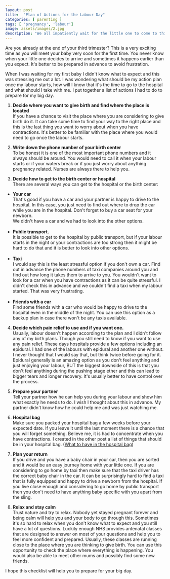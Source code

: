 ```yaml
---
layout: post
title:  "Plan of Actions for the Labour Day"
categories: [ parenting ]
tags: [ 'pregnancy', 'labour']
image: assets/images/2.jpg
description: "We all impatiently wait for the little one to come to this world, but how do we prepare for the big day?"
---
```


Are you already at the end of your third trimester? This is a very exciting time as you will meet your baby very soon for the first time.  You never know when your little one decides to arrive and sometimes it happens earlier than you expect. It's better to be prepared in advance to avoid frustration.

When I was waiting for my first baby I didn't know what to expect and this was stressing me out a lot. I was wondering what should be my action plan once my labour starts, how will I know that it's the time to go to the hospital and what should I take with me. I put together a list of actions I had to do to prepare for my big day.

1. **Decide where you want to give birth and find where the place is located**<br/>
If you have a chance to visit the place where you are considering to give birth do it. It can take some time to find your way to the right place and this is the last thing you want to worry about when you have contractions. It's better to be familiar with the place where you would need to go once the labour starts.

2. **Write down the phone number of your birth center**<br />
To be honest it is one of the most important phone numbers and it always should be around. You would need to call it when your labour starts or if your waters break or if you just worry about anything pregnancy related. Nurses are always there to help you.

3. **Decide how to get to the birth center or hospital**<br />
There are several ways you can get to the hospital or the birth center:
- **Your car**<br/>
That's good if you have a car and your partner is happy to drive to the hospital. In this case, you just need to find out where to drop the car while you are in the hospital. Don't forget to buy a car seat for your newborn.<br />
We didn't have a car and we had to look into the other options.<br/><br/>
- **Public transport.**<br/>
It is possible to get to the hospital by public transport, but if your labour starts in the night or your contractions are too strong then it might be hard to do that and it is better to look into other options.<br/><br/>
- **Taxi**<br/>
I would say this is the least stressful option if you don't own a car. Find out in advance the phone numbers of taxi companies around you and find out how long it takes them to arrive to you. You wouldn't want to look for a car when you have contractions as it can be quite stressful. I didn't check this in advance and we couldn't find a taxi when my labour started. That was very frustrating.<br/><br/>
- **Friends with a car**<br/>
Find some friends with a car who would be happy to drive to the hospital even in the middle of the night. You can use this option as a backup plan in case there won't be any taxis available.

4. **Decide which pain relief to use and if you want one.** <br/>
Usually, labour doesn't happen according to the plan and I didn't follow any of my birth plans. Though you still need to know if you want to use any pain relief. These days hospitals provide a few options including an epidural. I had one of the labours with epidural and another one without. I never thought that I would say that, but think twice before going for it.
Epidural generally is an amazing option as you don't feel anything and just enjoying your labour, BUT the biggest downside of this is that you don't feel anything during the pushing stage ether and this can lead to bigger tears and longer recovery. It's usually better to have control over the process.

5. **Prepare your partner**<br/>
Tell your partner how he can help you during your labour and show him what exactly he needs to do. I wish I thought about this in advance. My partner didn't know how he could help me and was just watching me.

6. **Hospital bag** <br/>
Make sure you packed your hospital bag a few weeks before your expected date. If you leave it until the last moment there is a chance that you will forget something. Believe me, it is had to concentrate when you have contractions. I created in the other post a list of things that should be in your hospital bag.
(<a href="{{ site.baseurl }}/hospital-bag/">What to have in the hospital bag</a>)

7. **Plan your return**<br />
If you drive and you have a baby chair in your car, then you are sorted and it would be an easy journey home with your little one. If you are considering to go home by taxi then make sure that the taxi driver has the correct baby chair in the car. It can be surprisingly hard to find a taxi that is fully equipped and happy to drive a newborn from the hospital. If you live close enough and considering to go home by public transport then you don't need to have anything baby specific with you apart from the sling.

8. **Relax and stay calm**<br/>
Trust nature and try to relax. Nobody yet stayed pregnant forever and being calm will help you and your body to go through this.
Sometimes it's so hard to relax when you don't know what to expect and you still have a lot of questions. Luckily enough NHS provides antenatal classes that are designed to answer on most of your questions and help you to feel more confident and prepared.
Usually, these classes are running close to the place where you are thinking to give birth. You can use this opportunity to check the place where everything is happening. You would also be able to meet other mums and possibly find some new friends.<br/>


I hope this checklist will help you to prepare for your big day.
